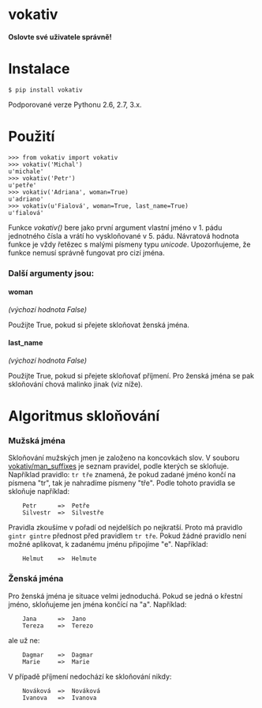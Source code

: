 vokativ
=======

#### Oslovte své uživatele správně!


Instalace
=========

    $ pip install vokativ

Podporované verze Pythonu 2.6, 2.7, 3.x.

Použití
=======

```
>>> from vokativ import vokativ
>>> vokativ('Michal')
u'michale'
>>> vokativ('Petr')
u'petře'
>>> vokativ('Adriana', woman=True)
u'adriano'
>>> vokativ(u'Fialová', woman=True, last_name=True)
u'fialová'
```

Funkce *vokativ()* bere jako první argument vlastní jméno v 1. pádu jednotného čísla a vrátí ho vyskloňované v 5. pádu.
Návratová hodnota funkce je vždy řetězec s malými písmeny typu *unicode*.
Upozorňujeme, že funkce nemusí správně fungovat pro cizí jména.

### Další argumenty jsou:

#### woman 
*(výchozí hodnota False)*

Použijte True, pokud si přejete skloňovat ženská jména.

#### last_name
*(výchozí hodnota False)*

Použijte True, pokud si přejete skloňovať příjmení. Pro ženská jména se pak
skloňování chová malinko jinak (viz níže).


Algoritmus skloňování
=====================

### Mužská jména

Skloňování mužských jmen je založeno na koncovkách slov. V souboru [vokativ/man_suffixes](https://github.com/Mimino666/vokativ/blob/master/vokativ/man_suffixes)
je seznam pravidel, podle kterých se skloňuje. Například pravidlo: ```tr tře``` znamená, že pokud
zadané jméno končí na písmena "tr", tak je nahradíme písmeny "tře". Podle tohoto pravidla se
skloňuje například:
```
    Petr      =>  Petře
    Silvestr  =>  Silvestře
```

Pravidla zkoušíme v pořadí od nejdelších po nejkratší. Proto má pravidlo ```gintr gintre``` přednost před pravidlem ```tr tře```.
Pokud žádné pravidlo není možné aplikovat, k zadanému jménu připojíme "e". Například:
```
    Helmut    =>  Helmute
```


### Ženská jména

Pro ženská jména je situace velmi jednoduchá. Pokud se jedná o křestní jméno,
skloňujeme jen jména končící na "a".
Například:
```
    Jana      =>  Jano
    Tereza    =>  Terezo
```
ale už ne:
```
    Dagmar    =>  Dagmar
    Marie     =>  Marie
```


V případě příjmení nedochází ke skloňování nikdy:
```
    Nováková  =>  Nováková
    Ivanova   =>  Ivanova
```
